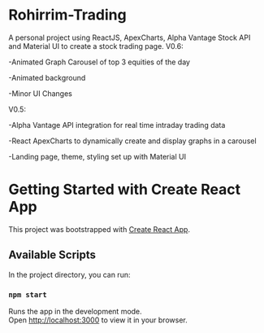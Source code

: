 # Rohirrim-Trading
A personal project using ReactJS, ApexCharts, Alpha Vantage Stock API and Material UI to create a stock trading page.
V0.6:

-Animated Graph Carousel of top 3 equities of the day

-Animated background

-Minor UI Changes


V0.5:

-Alpha Vantage API integration for real time intraday trading data

-React ApexCharts to dynamically create and display graphs in a carousel

-Landing page, theme, styling set up with Material UI


# Getting Started with Create React App

This project was bootstrapped with [Create React App](https://github.com/facebook/create-react-app).

## Available Scripts

In the project directory, you can run:

### `npm start`

Runs the app in the development mode.\
Open [http://localhost:3000](http://localhost:3000) to view it in your browser.
